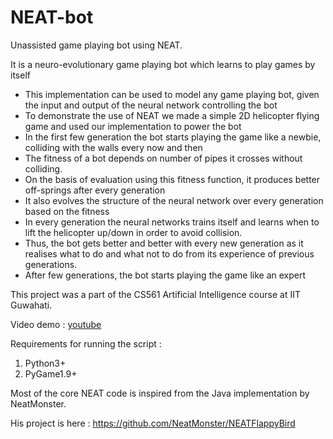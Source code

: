 # NEAT-bot
Unassisted game playing bot using NEAT.

It is a neuro-evolutionary game playing bot which learns to play games by itself 
* This implementation can be used to model any game playing bot, given the input and output of the neural network controlling the bot
* To demonstrate the use of NEAT we made a simple 2D helicopter flying game and used our implementation to power the bot
* In the first few generation the bot starts playing the game like a newbie, colliding with the walls every now and then
* The fitness of a bot depends on number of pipes it crosses without colliding. 
* On the basis of evaluation using this fitness function, it produces better off-springs after every generation
* It also evolves the structure of the neural network over every generation based on the fitness
* In every generation the neural networks trains itself and learns when to  lift the helicopter up/down in order to avoid collision. 
* Thus, the bot gets better and better with every new generation as it realises what to do and what not to do from its experience of previous generations. 
* After few generations, the bot starts playing the game like an expert

This project was a part of the CS561 Artificial Intelligence course at IIT Guwahati.

Video demo : <a href="https://www.youtube.com/watch?v=RsuPtCvKYCE" target="_blank"> youtube </a>

Requirements for running the script :

 1. Python3+
 2. PyGame1.9+

Most of the core NEAT code is inspired from the Java implementation by NeatMonster.

His project is here : https://github.com/NeatMonster/NEATFlappyBird
